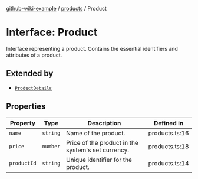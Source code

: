 [github-wiki-example](../wiki/Home) / [products](../wiki/products) / Product

# Interface: Product

Interface representing a product.
Contains the essential identifiers and attributes of a product.

## Extended by

- [`ProductDetails`](../wiki/products.Interface.ProductDetails)

## Properties

| Property | Type | Description | Defined in |
| ------ | ------ | ------ | ------ |
| `name` | `string` | Name of the product. | products.ts:16 |
| `price` | `number` | Price of the product in the system's set currency. | products.ts:18 |
| `productId` | `string` | Unique identifier for the product. | products.ts:14 |
